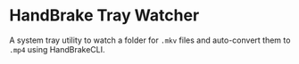 # HandBrake Tray Watcher

A system tray utility to watch a folder for `.mkv` files and auto-convert them to `.mp4` using HandBrakeCLI.